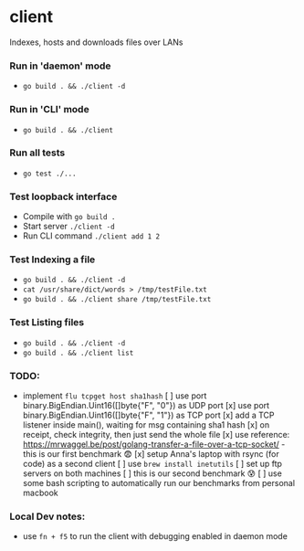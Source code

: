 # client
Indexes, hosts and downloads files over LANs

### Run in 'daemon' mode
- `go build . && ./client -d`

### Run in 'CLI' mode
- `go build . && ./client`

### Run all tests
- `go test ./...`

### Test loopback interface
- Compile with `go build .`
- Start server `./client -d`
- Run CLI command `./client add 1 2`

### Test Indexing a file
- `go build . && ./client -d`
- `cat /usr/share/dict/words > /tmp/testFile.txt`
- `go build . && ./client share /tmp/testFile.txt`

### Test Listing files
- `go build . && ./client -d`
- `go build . && ./client list`

### TODO:
- implement `flu tcpget host sha1hash`
    [ ] use port binary.BigEndian.Uint16([]byte{"F", "0"}) as UDP port
    [x] use port binary.BigEndian.Uint16([]byte{"F", "1"}) as TCP port
    [x] add a TCP listener inside main(), waiting for msg containing sha1 hash
        [x] on receipt, check integrity, then just send the whole file
        [x] use reference: https://mrwaggel.be/post/golang-transfer-a-file-over-a-tcp-socket/
        - this is our first benchmark 😨
    [x] setup Anna's laptop with rsync (for code) as a second client
        [ ] use `brew install inetutils`
        [ ] set up ftp servers on both machines
        [ ] this is our second benchmark 😰
    [ ] use some bash scripting to automatically run our benchmarks from personal macbook

### Local Dev notes:
- use `fn + f5` to run the client with debugging enabled in daemon mode
